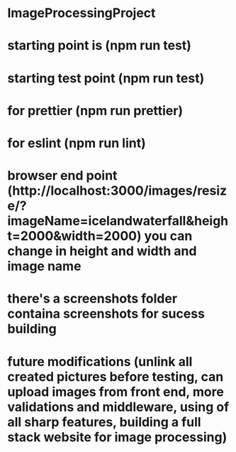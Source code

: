 # ImageProcessingProject

# starting point is (npm run test)
# starting test point (npm run test)
# for prettier (npm run prettier)
# for eslint (npm run lint)

# browser end point (http://localhost:3000/images/resize/?imageName=icelandwaterfall&height=2000&width=2000) you can change in height and width and image name
# there's a screenshots folder containa screenshots for sucess building
# future modifications (unlink all created pictures before testing, can upload images from front end, more validations and middleware, using of all sharp features, building a full stack website for image processing)

